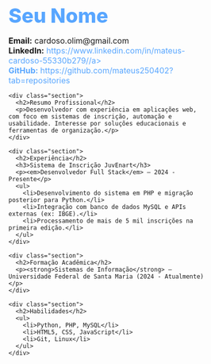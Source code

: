 <!DOCTYPE html>
<html lang="en">
<head>
  <meta charset="UTF-8" />
  <meta name="viewport" content="width=device-width, initial-scale=1.0" />
  <title>Currículo - Mateus Cardoso</title>
  <link href="https://fonts.googleapis.com/css2?family=Inter:wght@400;600;800&display=swap" rel="stylesheet">
  <style>
    * {
      margin: 0;
      padding: 0;
      box-sizing: border-box;
      font-family: 'Inter', sans-serif;
    }

    body {
      background-color: #0d1117;
      color: #c9d1d9;
      line-height: 1.6;
      padding: 2rem;
    }

    .container {
      max-width: 800px;
      margin: auto;
    }

    h1, h2, h3 {
      color: #58a6ff;
    }

    h1 {
      font-size: 2.5rem;
      font-weight: 800;
      margin-bottom: 0.5rem;
    }

    h2 {
      font-size: 1.5rem;
      font-weight: 600;
      margin-top: 2rem;
      border-bottom: 1px solid #30363d;
      padding-bottom: 0.3rem;
    }

    p, li {
      font-size: 1rem;
      margin-bottom: 0.5rem;
    }

    ul {
      padding-left: 1.5rem;
    }

    .section {
      margin-bottom: 2rem;
    }

    a {
      color: #58a6ff;
      text-decoration: none;
    }

    a:hover {
      text-decoration: underline;
    }
  </style>
</head>
<body>
  <div class="container">
    <h1>Seu Nome</h1>
    <p><strong>Email:</strong> cardoso.olim@gmail.com<br>
       <strong>LinkedIn:</strong> <a href="#">https://www.linkedin.com/in/mateus-cardoso-55330b279//a><br>
       <strong>GitHub:</strong> <a href="#">https://github.com/mateus250402?tab=repositories</a></p>

    <div class="section">
      <h2>Resumo Profissional</h2>
      <p>Desenvolvedor com experiência em aplicações web, com foco em sistemas de inscrição, automação e usabilidade. Interesse por soluções educacionais e ferramentas de organização.</p>
    </div>

    <div class="section">
      <h2>Experiência</h2>
      <h3>Sistema de Inscrição JuvEnart</h3>
      <p><em>Desenvolvedor Full Stack</em> — 2024 - Presente</p>
      <ul>
        <li>Desenvolvimento do sistema em PHP e migração posterior para Python.</li>
        <li>Integração com banco de dados MySQL e APIs externas (ex: IBGE).</li>
        <li>Processamento de mais de 5 mil inscrições na primeira edição.</li>
      </ul>
    </div>

    <div class="section">
      <h2>Formação Acadêmica</h2>
      <p><strong>Sistemas de Informação</strong> — Universidade Federal de Santa Maria (2024 - Atualmente)</p>
    </div>

    <div class="section">
      <h2>Habilidades</h2>
      <ul>
        <li>Python, PHP, MySQL</li>
        <li>HTML5, CSS, JavaScript</li>
        <li>Git, Linux</li>
      </ul>
    </div>
  </div>
</body>
</html>

